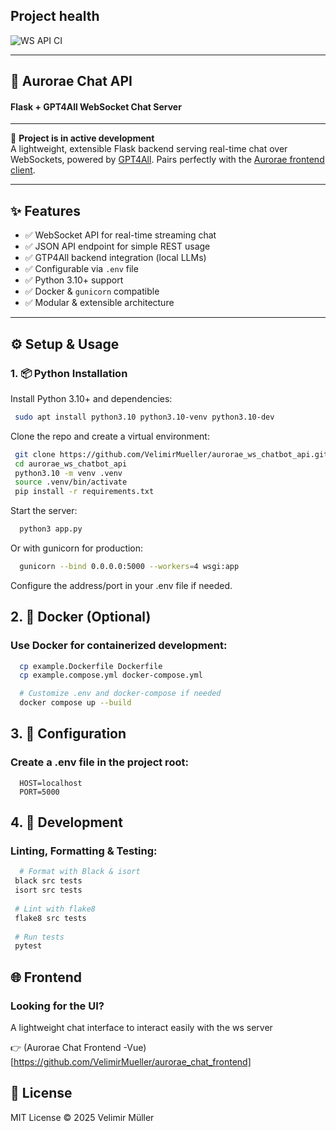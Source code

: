 ## Project health

![WS API CI](https://github.com/VelimirMueller/aurorae_ws_chatbot_api/workflows/WS%20API%20CI/badge.svg)
___

## 🧠 Aurorae Chat API 
#### Flask + GPT4All WebSocket Chat Server
___
🚧 **Project is in active development**  
A lightweight, extensible Flask backend serving real-time chat over WebSockets, powered by [GPT4All](https://github.com/nomic-ai/gpt4all). Pairs perfectly with the [Aurorae frontend client](https://github.com/VelimirMueller/aurorae-frontend).

---

## ✨ Features

- ✅ WebSocket API for real-time streaming chat
- ✅ JSON API endpoint for simple REST usage
- ✅ GTP4All backend integration (local LLMs)
- ✅ Configurable via `.env` file
- ✅ Python 3.10+ support
- ✅ Docker & `gunicorn` compatible
- ✅ Modular & extensible architecture

---

## ⚙️ Setup & Usage

### 1. 📦 Python Installation

Install Python 3.10+ and dependencies:

```bash
 sudo apt install python3.10 python3.10-venv python3.10-dev
````

Clone the repo and create a virtual environment:
```bash
 git clone https://github.com/VelimirMueller/aurorae_ws_chatbot_api.git
 cd aurorae_ws_chatbot_api
 python3.10 -m venv .venv
 source .venv/bin/activate
 pip install -r requirements.txt
```

Start the server:
```bash
  python3 app.py
```

Or with gunicorn for production:
```bash
  gunicorn --bind 0.0.0.0:5000 --workers=4 wsgi:app
```
Configure the address/port in your .env file if needed.


## 2. 🐳 Docker (Optional)

### Use Docker for containerized development:

```bash
  cp example.Dockerfile Dockerfile
  cp example.compose.yml docker-compose.yml

  # Customize .env and docker-compose if needed
  docker compose up --build
```

## 3. 🔧 Configuration
   
### Create a .env file in the project root:

```.env
  HOST=localhost
  PORT=5000
```

## 4. 🧪 Development

### Linting, Formatting & Testing:

```bash
  # Format with Black & isort
 black src tests
 isort src tests
 
 # Lint with flake8
 flake8 src tests
 
 # Run tests
 pytest
```

## 🌐 Frontend

### Looking for the UI?

A lightweight chat interface to interact easily with the ws server

👉 (Aurorae Chat Frontend -Vue)[https://github.com/VelimirMueller/aurorae_chat_frontend]


## 📄 License

MIT License © 2025 Velimir Müller
